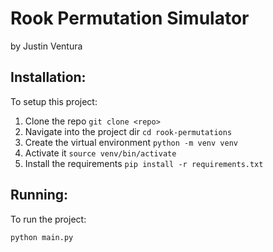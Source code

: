 # Rook Permutation Simulator

by Justin Ventura

## Installation:

To setup this project:

1. Clone the repo `git clone <repo>`
2. Navigate into the project dir `cd rook-permutations`
3. Create the virtual environment `python -m venv venv`
4. Activate it `source venv/bin/activate`
5. Install the requirements `pip install -r requirements.txt`

## Running:

To run the project:

```bash
python main.py
```
